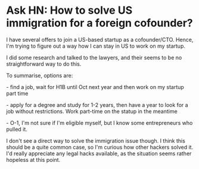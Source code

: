 # Ask HN: How to solve US immigration for a foreign cofounder?

I have several offers to join a US-based startup as a cofounder&#x2F;CTO. Hence, I&#x27;m trying to figure out a way how I can stay in US to work on my startup.<p>I did some research and talked to the lawyers, and their seems to be no straightforward way to do this.<p>To summarise, options are:<p>- find a job, wait for H1B until Oct next year and then work on my startup part time<p>- apply for a degree and study for 1-2 years, then have a year to look for a job without restrictions. Work part-time on the statup in the meantime<p>- O-1, I&#x27;m not sure if I&#x27;m eligible myself, but I know some entrepreneurs who pulled it.<p>I don&#x27;t see a direct way to solve the immigration issue though. I think this should be a quite common case, so I&#x27;m curious how other hackers solved it. I&#x27;d really appreciate any legal hacks available, as the situation seems rather hopeless at this point.
